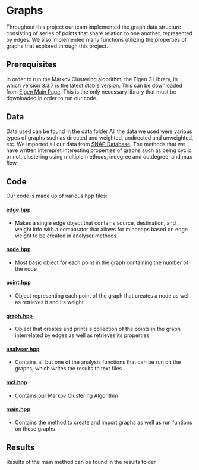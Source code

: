 # Graphs

Throughout this project our team implemented the graph data structure consisting of series of points that share relation to one another, represented by edges. We also implemented many functions utilizing the properties of graphs that explored through this project.

## Prerequisites

In order to run the Markov Clustering algorithm, the Eigen 3 Library, in which version 3.3.7 is the latest stable version. This can be downloaded from [Eigen Main Page](http://eigen.tuxfamily.org/index.php?title=Main_Page). This is the only necessary library that must be downloaded in order to run our code.

## Data

Data used can be found in the data folder
All the data we used were various types of graphs such as directed and weighted, undirected and unweighted, etc. We imported all our data from [SNAP Database](https://snap.stanford.edu/data/). The methods that we have written interepret interesting properties of graphs such as being cyclic or not, clustering using multiple methods, indegree and outdegree, and max flow. 

## Code

Our code is made up of various hpp files:

#### [edge.hpp](edge.hpp)
  * Makes a single edge object that contains source, destination, and weight info with a comparator that allows for minheaps based on edge weight to be created in analyser methods

#### [node.hpp](node.hpp)
  * Most basic object for each point in the graph containing the number of the node
  
#### [point.hpp](point.hpp)
  * Object representing each point of the graph that creates a node as well as retrieves it and its weight
  
#### [graph.hpp](graph.hpp)
  * Object that creates and prints a collection of the points in the graph interrelated by edges as well as retrieves its properties
  
#### [analyser.hpp](analyser.hpp)
  * Contains all but one of the analysis functions that can be run on the graphs, which writes the results to text files 
  
#### [mcl.hpp](mcl.hpp)
  * Contains our Markov Clustering Algorithm
  
#### [main.hpp](main.hpp)
  * Contains the method to create and import graphs as well as run funtions on those graphs


## Results

Results of the main method can be found in the results folder
